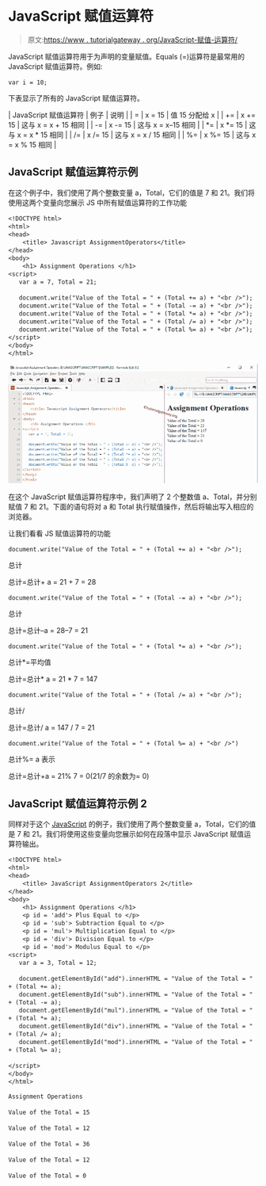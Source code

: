 # JavaScript 赋值运算符

> 原文:[https://www . tutorialgateway . org/JavaScript-赋值-运算符/](https://www.tutorialgateway.org/javascript-assignment-operators/)

JavaScript 赋值运算符用于为声明的变量赋值。Equals (=)运算符是最常用的 JavaScript 赋值运算符。例如:

```
var i = 10;
```

下表显示了所有的 JavaScript 赋值运算符。

| JavaScript 赋值运算符 | 例子 | 说明 |
| = | x = 15 | 值 15 分配给 x |
| += | x += 15 | 这与 x = x + 15 相同 |
| -= | x -= 15 | 这与 x = x–15 相同 |
| *= | x *= 15 | 这与 x = x * 15 相同 |
| /= | x /= 15 | 这与 x = x / 15 相同 |
| %= | x %= 15 | 这与 x = x % 15 相同 |

## JavaScript 赋值运算符示例

在这个例子中，我们使用了两个整数变量 a，Total，它们的值是 7 和 21。我们将使用这两个变量向您展示 JS 中所有赋值运算符的工作功能

```
<!DOCTYPE html>
<html>
<head>
    <title> Javascript AssignmentOperators</title>
</head>
<body>
    <h1> Assignment Operations </h1>
<script>
   var a = 7, Total = 21;

   document.write("Value of the Total = " + (Total += a) + "<br />");
   document.write("Value of the Total = " + (Total -= a) + "<br />");
   document.write("Value of the Total = " + (Total *= a) + "<br />");   
   document.write("Value of the Total = " + (Total /= a) + "<br />");
   document.write("Value of the Total = " + (Total %= a) + "<br />");
</script>
</body>
</html>
```

![JavaScript Assignment Operators 1](img/b5600e37ab9da191009bfa55698f5d3d.png)

在这个 JavaScript 赋值运算符程序中，我们声明了 2 个整数值 a、Total，并分别赋值 7 和 21。下面的语句将对 a 和 Total 执行赋值操作，然后将输出写入相应的浏览器。

让我们看看 JS 赋值运算符的功能

```
document.write("Value of the Total = " + (Total += a) + "<br />");
```

总计

总计=总计+ a = 21 + 7 = 28

```
document.write("Value of the Total = " + (Total -= a) + "<br />");
```

总计

总计=总计–a = 28–7 = 21

```
document.write("Value of the Total = " + (Total *= a) + "<br />");
```

总计*=平均值

总计=总计* a = 21 * 7 = 147

```
document.write("Value of the Total = " + (Total /= a) + "<br />");
```

总计/

总计=总计/ a = 147 / 7 = 21

```
document.write("Value of the Total = " + (Total %= a) + "<br />")
```

总计%= a 表示

总计=总计+a = 21% 7 = 0(21/7 的余数为= 0)

## JavaScript 赋值运算符示例 2

同样对于这个 [JavaScript](https://www.tutorialgateway.org/javascript/) 的例子，我们使用了两个整数变量 a，Total，它们的值是 7 和 21。我们将使用这些变量向您展示如何在段落中显示 JavaScript 赋值运算符输出。

```
<!DOCTYPE html>
<html>
<head>
    <title> JavaScript AssignmentOperators 2</title>
</head>
<body>
    <h1> Assignment Operations </h1>
    <p id = 'add'> Plus Equal to </p>
    <p id = 'sub'> Subtraction Equal to </p>
    <p id = 'mul'> Multiplication Equal to </p>
    <p id = 'div'> Division Equal to </p>
    <p id = 'mod'> Modulus Equal to </p>
<script>
   var a = 3, Total = 12;

   document.getElementById("add").innerHTML = "Value of the Total = " + (Total += a);
   document.getElementById("sub").innerHTML = "Value of the Total = " + (Total -= a);
   document.getElementById("mul").innerHTML = "Value of the Total = " + (Total *= a);
   document.getElementById("div").innerHTML = "Value of the Total = " + (Total /= a);
   document.getElementById("mod").innerHTML = "Value of the Total = " + (Total %= a);

</script>
</body>
</html>
```

```
Assignment Operations

Value of the Total = 15

Value of the Total = 12

Value of the Total = 36

Value of the Total = 12

Value of the Total = 0
```